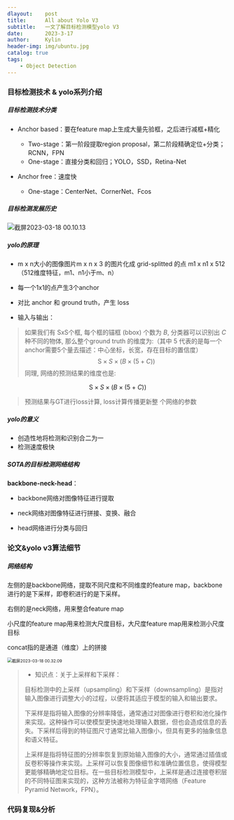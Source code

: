 ```yaml
---
dlayout:    post
title:      All about Yolo V3 
subtitle:   一文了解目标检测模型yolo V3
date:       2023-3-17
author:     Kylin
header-img: img/ubuntu.jpg
catalog: true
tags:
    - Object Detection
---
```




### 目标检测技术 & yolo系列介绍



##### 目标检测技术分类

- Anchor based：要在feature map上生成大量先验框，之后进行减框+精化
  - Two-stage：第一阶段提取region proposal，第二阶段精确定位+分类；RCNN，FPN
  - One-stage：直接分类和回归；YOLO，SSD，Retina-Net

- Anchor free：速度快
  - One-stage：CenterNet、CornerNet、Fcos



##### 目标检测发展历史

![截屏2023-03-18 00.10.13](http://kylinhub.oss-cn-shanghai.aliyuncs.com/uPic/%E6%88%AA%E5%B1%8F2023-03-18%2000.10.13.png)

##### yolo的原理

- m x n大小的图像图片m x n x 3 的图片化成 grid-splitted 的点 m1 x n1 x 512（512维度特征，m1、n1小于m、n）

- 每一个1x1的点产生3个anchor
- 对比 anchor 和 ground truth，产生 loss

- 输入与输出：

>如果我们有 SxS个框, 每个框的锚框 (bbox) 个数为 $B$, 分类器可以识别出 $C$ 种不同的物体, 那么整个ground truth 的维度为:（其中 5 代表的是每一个anchor需要5个量去描述：中心坐标，长宽，存在目标的置信度）
$$
\mathrm{S} \times S \times(B \times (5+C))
$$
> 同理, 网络的预测结果的维度也是:

$$
\mathrm{S} \times S \times(B \times (5+C))
$$
> 预测结果与GT进行loss计算, loss计算传播更新整 个网络的参数



##### yolo的意义

- 创造性地将检测和识别合二为一
- 检测速度极快



##### SOTA的目标检测网络结构

**backbone-neck-head**：

- backbone网络对图像特征进行提取

- neck网络对图像特征进行拼接、变换、融合

- head网络进行分类与回归



### 论文&yolo v3算法细节



##### 网络结构

左侧的是backbone网络，提取不同尺度和不同维度的feature map，backbone进行的是下采样，即卷积进行的是下采样。

右侧的是neck网络，用来整合feature map

小尺度的feature map用来检测大尺度目标，大尺度feature map用来检测小尺度目标

concat指的是通道（维度）上的拼接

<img src="http://kylinhub.oss-cn-shanghai.aliyuncs.com/uPic/%E6%88%AA%E5%B1%8F2023-03-18%2000.32.09.png" alt="截屏2023-03-18 00.32.09" style="zoom:67%;" />

> - 知识点：关于上采样和下采样：
>
> 目标检测中的上采样（upsampling）和下采样（downsampling）是指对输入图像进行调整大小的过程，以便将其适应于模型的输入和输出要求。
>
> 下采样是指将输入图像的分辨率降低，通常通过对图像进行卷积和池化操作来实现。这种操作可以使模型更快速地处理输入数据，但也会造成信息的丢失。下采样后得到的特征图尺寸通常比输入图像小，但具有更多的抽象信息和语义特征。
>
> 上采样是指将特征图的分辨率恢复到原始输入图像的大小，通常通过插值或反卷积等操作来实现。上采样可以恢复图像细节和准确位置信息，使得模型更能够精确地定位目标。在一些目标检测模型中，上采样是通过连接卷积层的不同特征图来实现的，这种方法被称为特征金字塔网络（Feature Pyramid Network，FPN）。





































### 代码复现&分析
